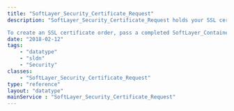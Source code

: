 ```yaml
---
title: "SoftLayer_Security_Certificate_Request"
description: "SoftLayer_Security_Certificate_Request holds your SSL certificate request data. This data is used to manage your SSL certificate order with a Certificate Authority. 

To create an SSL certificate order, pass a completed SoftLayer_Container_Product_Order_Security_Certificate to SoftLayer_Product_Order::placeOrder. "
date: "2018-02-12"
tags:
    - "datatype"
    - "sldn"
    - "Security"
classes:
    - "SoftLayer_Security_Certificate_Request"
type: "reference"
layout: "datatype"
mainService : "SoftLayer_Security_Certificate_Request"
---
```

